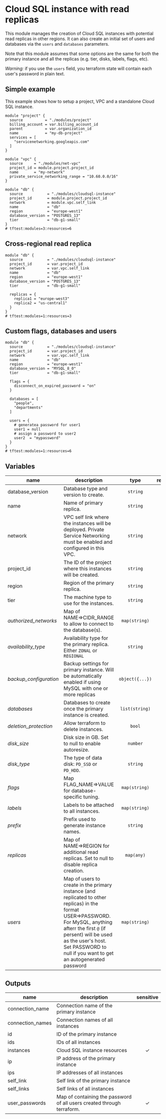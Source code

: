 # Cloud SQL instance with read replicas

This module manages the creation of Cloud SQL instances with potential read replicas in other regions. It can also create an initial set of users and databases via the `users` and `databases` parameters.

Note that this module assumes that some options are the same for both the primary instance and all the replicas (e.g. tier, disks, labels, flags, etc).

*Warning:* if you use the `users` field, you terraform state will contain each user's password in plain text.

## Simple example

This example shows how to setup a project, VPC and a standalone Cloud SQL instance.

```hcl
module "project" {
  source          = "./modules/project"
  billing_account = var.billing_account_id
  parent          = var.organization_id
  name            = "my-db-project"
  services = [
    "servicenetworking.googleapis.com"
  ]
}

module "vpc" {
  source     = "./modules/net-vpc"
  project_id = module.project.project_id
  name       = "my-network"
  private_service_networking_range = "10.60.0.0/16"
}

module "db" {
  source           = "./modules/cloudsql-instance"
  project_id       = module.project.project_id
  network          = module.vpc.self_link
  name             = "db"
  region           = "europe-west1"
  database_version = "POSTGRES_13"
  tier             = "db-g1-small"
}
# tftest:modules=3:resources=6
```

## Cross-regional read replica

```hcl
module "db" {
  source           = "./modules/cloudsql-instance"
  project_id       = var.project_id
  network          = var.vpc.self_link
  name             = "db"
  region           = "europe-west1"
  database_version = "POSTGRES_13"
  tier             = "db-g1-small"

  replicas = {
    replica1 = "europe-west3"
    replica2 = "us-central1"
  }
}
# tftest:modules=1:resources=3
```

## Custom flags, databases and users

```hcl
module "db" {
  source           = "./modules/cloudsql-instance"
  project_id       = var.project_id
  network          = var.vpc.self_link
  name             = "db"
  region           = "europe-west1"
  database_version = "MYSQL_8_0"
  tier             = "db-g1-small"

  flags = {
    disconnect_on_expired_password = "on"
  }

  databases = [
    "people",
    "departments"
  ]

  users = {
    # generatea password for user1
    user1 = null
    # assign a password to user2
    user2  = "mypassword"
  }
}
# tftest:modules=1:resources=6
```

<!-- BEGIN TFDOC -->
## Variables

| name | description | type | required | default |
|---|---|:---: |:---:|:---:|
| database_version | Database type and version to create. | <code title="">string</code> | ✓ |  |
| name | Name of primary replica. | <code title="">string</code> | ✓ |  |
| network | VPC self link where the instances will be deployed. Private Service Networking must be enabled and configured in this VPC. | <code title="">string</code> | ✓ |  |
| project_id | The ID of the project where this instances will be created. | <code title="">string</code> | ✓ |  |
| region | Region of the primary replica. | <code title="">string</code> | ✓ |  |
| tier | The machine type to use for the instances. | <code title="">string</code> | ✓ |  |
| *authorized_networks* | Map of NAME=>CIDR_RANGE to allow to connect to the database(s). | <code title="map&#40;string&#41;">map(string)</code> |  | <code title="">null</code> |
| *availability_type* | Availability type for the primary replica. Either `ZONAL` or `REGIONAL` | <code title="">string</code> |  | <code title="">ZONAL</code> |
| *backup_configuration* | Backup settings for primary instance. Will be automatically enabled if using MySQL with one or more replicas | <code title="object&#40;&#123;&#10;enabled            &#61; bool&#10;binary_log_enabled &#61; bool&#10;start_time         &#61; string&#10;location           &#61; string&#10;log_retention_days &#61; number&#10;retention_count    &#61; number&#10;&#125;&#41;">object({...})</code> |  | <code title="&#123;&#10;enabled            &#61; false&#10;binary_log_enabled &#61; false&#10;start_time         &#61; &#34;23:00&#34;&#10;location           &#61; &#34;EU&#34;&#10;log_retention_days &#61; 7&#10;retention_count    &#61; 7&#10;&#125;">...</code> |
| *databases* | Databases to create once the primary instance is created. | <code title="list&#40;string&#41;">list(string)</code> |  | <code title="">null</code> |
| *deletion_protection* | Allow terraform to delete instances. | <code title="">bool</code> |  | <code title="">false</code> |
| *disk_size* | Disk size in GB. Set to null to enable autoresize. | <code title="">number</code> |  | <code title="">null</code> |
| *disk_type* | The type of data disk: `PD_SSD` or `PD_HDD`. | <code title="">string</code> |  | <code title="">PD_SSD</code> |
| *flags* | Map FLAG_NAME=>VALUE for database-specific tuning. | <code title="map&#40;string&#41;">map(string)</code> |  | <code title="">null</code> |
| *labels* | Labels to be attached to all instances. | <code title="map&#40;string&#41;">map(string)</code> |  | <code title="">null</code> |
| *prefix* | Prefix used to generate instance names. | <code title="">string</code> |  | <code title="">null</code> |
| *replicas* | Map of NAME=>REGION for additional read replicas. Set to null to disable replica creation. | <code title="map&#40;any&#41;">map(any)</code> |  | <code title="">null</code> |
| *users* | Map of users to create in the primary instance (and replicated to other replicas) in the format USER=>PASSWORD. For MySQL, anything afterr the first `@` (if persent) will be used as the user's host. Set PASSWORD to null if you want to get an autogenerated password | <code title="map&#40;string&#41;">map(string)</code> |  | <code title="">null</code> |

## Outputs

| name | description | sensitive |
|---|---|:---:|
| connection_name | Connection name of the primary instance |  |
| connection_names | Connection names of all instances |  |
| id | ID of the primary instance |  |
| ids | IDs of all instances |  |
| instances | Cloud SQL instance resources | ✓ |
| ip | IP address of the primary instance |  |
| ips | IP addresses of all instances |  |
| self_link | Self link of the primary instance |  |
| self_links | Self links of all instances |  |
| user_passwords | Map of containing the password of all users created through terraform. | ✓ |
<!-- END TFDOC -->
